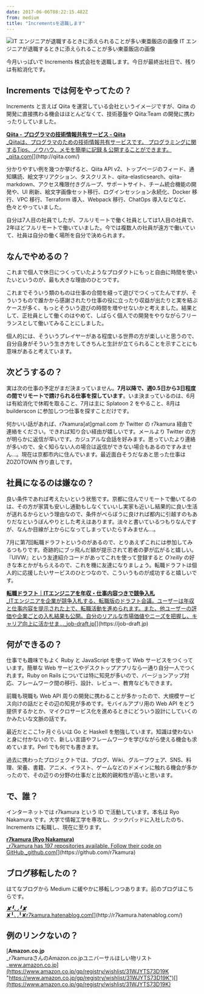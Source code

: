 ```yaml
---
date: 2017-06-06T08:22:15.482Z
from: medium
title: "Incrementsを退職します"
---
```


![IT エンジニアが退職するときに添えられることが多い東亜飯店の画像](https://cdn-images-1.medium.com/max/800/1*6Xr16DA16-27UnvIntPVKA.png)
IT エンジニアが退職するときに添えられることが多い東亜飯店の画像

今月いっぱいで Increments 株式会社を退職します。今日が最終出社日で、残りは有給消化です。

## Increments では何をやってたの？

Increments と言えば Qiita を運営している会社というイメージですが、Qiita の開発に直接携わる機会はほとんどなくて、技術基盤や Qiita:Team の開発に携わったりしていました。

[**Qiita - プログラマの技術情報共有サービス - Qiita**  
_Qiitaは、プログラマのための技術情報共有サービスです。 プログラミングに関するTips、ノウハウ、メモを簡単に記録 &amp; 公開することができます。_qiita.com](http://qiita.com/ "http://qiita.com/")[](http://qiita.com/)

分かりやすい例を幾つか挙げると、Qiita API v2、トップページのフィード、通知購読、絵文字リアクション、タスクリスト、qiita-elasticsearch、qiita-markdown、アクセス権限付きグループ、サポートサイト、チーム統合機能の開発や、UI 刷新、絵文字画像セット移行、ログインセッション永続化、Docker 移行、VPC 移行、Terraform 導入、Webpack 移行、ChatOps 導入などなど、色々とやっていました。

自分は7人目の社員でしたが、フルリモートで働く社員としては1人目の社員で、2年ほどフルリモートで働いていました。今では複数人の社員が遠方で働いていて、社員は自分の働く場所を自分で決められます。

## なんでやめるの？

これまで個人で休日につくっていたようなプロダクトにもっと自由に時間を使いたいというのが、最も大きな理由のひとつです。

これまでそういう類のものは仕事の合間を縫って遊びでつくってたんですが、そういうもので誰かから感謝されたり仕事の役に立ったり収益が出たりと実を結ぶケースが多く、もっとそういう遊びの時間を増やせないかと考えました。結果として、正社員として働くのはやめて、しばらく個人での開発をやりながらフリーランスとして働いてみることにしました。

個人的には、そういうプレイヤーがある程度いる世界の方が楽しいと思うので、自分自身がそういう生き方をしてきちんと生計が立てられることを示すことにも意味があると考えています。

## 次どうするの？

実は次の仕事の予定がまだ決まっていません。**7月以降で、週0.5日から3日程度の間でリモートで請けられる仕事を探しています**。いま決まっているのは、6月は有給消化で休暇を取ること、7月は主に Splatoon 2 をやること、8月は builderscon に参加しつつ仕事を探すことだけです。

何かいい話があれば、r7kamura\[at\]gmail.com か Twitter の r7kamura 経由で連絡をください。できれば知り合い経由が嬉しいです。メールより Twitter の方が明らかに返信が早いです。カジュアルな会話を好みます。思っていたより連絡が多いので、全く知らない人の場合は返信ができない場合もあるのですみません…。現在は京都市内に住んでいます。最近面白そうだなあと思った仕事は ZOZOTOWN 作り直しです。

## 社員になるのは嫌なの？

良い条件であれば考えたいという状態です。京都に住んでリモートで働いてるのは、その方が家賃も安いし通勤もしなくていいし実家も近いし結果的に良い生活が送れるからという理由なので、条件がべらぼうに良ければ都内に引越すのもありだなというぼんやりとした考えはあります。淡々と書いているつもりなんですが、なんか目線が上からになってしまっていたらすみません…。

7月に第7回転職ドラフトというのがあるので、とりあえずこれには参加してみるつもりです。奇跡的にブッ飛んだ額が提示されて若者の夢が広がると嬉しい。『UIVW』という友達紹介コードがあってこれを使って登録すると _O’reilly_ の好きな本とかがもらえるので、これを機に友達になりましょう。転職ドラフトは個人的に応援したいサービスのひとつなので、こういうものが成功すると嬉しいです。

[**転職ドラフト｜ITエンジニアを年収・仕事内容つきで競争入札**  
_ITエンジニアを企業が競争入札する、転職版のドラフト会議。ユーザーは年収と仕事内容を提示された上で、転職活動を進められます。また、他ユーザーの評価や企業ごとの入札結果も公開。自分のリアルな市場価値やニーズを把握し、キャリア向上に活かせま…_job-draft.jp](https://job-draft.jp "https://job-draft.jp")[](https://job-draft.jp)

## 何ができるの？

仕事でも趣味でもよく Ruby と JavaScript を使って Web サービスをつくっています。簡単な Web サービスやデスクトップアプリなら一通り自分一人でつくれます。Ruby on Rails については特に知見が多いので、バージョンアップ対応、フレームワーク間の移行、設計、レビュー、教育などもできます。

前職も現職も Web API 周りの開発に携わることが多かったので、大規模サービス向けの話だとその辺の知見が多めです。モバイルアプリ用の Web API をどう提供するかとか、マイクロサービス化を進めるときにどういう設計にしていくのかみたいな文脈の話です。

最近だとここ1ヶ月ぐらいは Go と Haskell を勉強しています。知識は使わないと身に付かないので、新しい言語やフレームワークを学びながら使える機会も求めています。Perl でも何でも書きます。

過去に携わったプロジェクトでは、ブログ、Wiki、グループウェア、SNS、料理、栄養、書籍、アニメ、イラスト、ゲームなどのドメインに触れる機会が多かったので、その辺りの分野の仕事だと比較的親和性が高いと思います。

## で、誰？

インターネットでは r7kamura という ID で活動しています。本名は Ryo Nakamura です。大学で情報工学を専攻し、クックパッドに入社したのち、Increments に転職し、現在に至ります。

[**r7kamura (Ryo Nakamura)**  
_r7kamura has 197 repositories available. Follow their code on GitHub._github.com](https://github.com/r7kamura "https://github.com/r7kamura")[](https://github.com/r7kamura)

## ブログ移転したの？

はてなブログから Medium に緩やかに移転しつつあります。前のブログはこちらです。

[**_✘╹◡╹✘_**  
✘╹◡╹✘r7kamura.hatenablog.com](http://r7kamura.hatenablog.com/ "http://r7kamura.hatenablog.com/")[](http://r7kamura.hatenablog.com/)

## 例のリンクないの？

[**Amazon.co.jp**  
_r7kamuraさんのAmazon.co.jpユニバーサルほしい物リスト_www.amazon.co.jp](https://www.amazon.co.jp/gp/registry/wishlist/31WJYTS73D19K "https://www.amazon.co.jp/gp/registry/wishlist/31WJYTS73D19K")[](https://www.amazon.co.jp/gp/registry/wishlist/31WJYTS73D19K)
